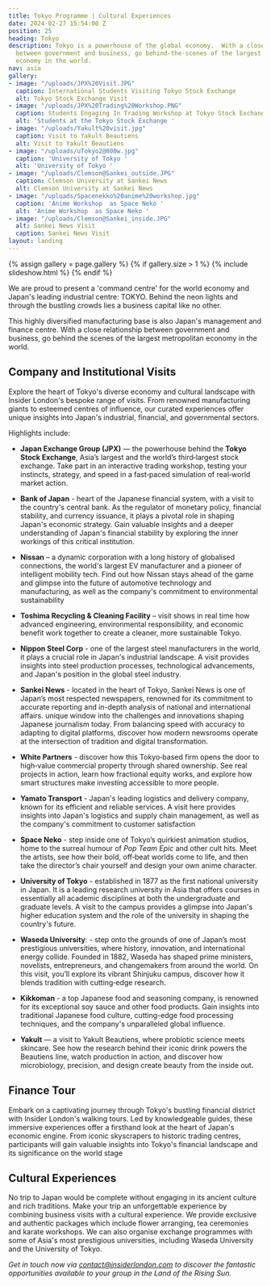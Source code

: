 ```yaml
---
title: Tokyo Programme | Cultural Experiences
date: 2024-02-27 15:54:00 Z
position: 25
heading: Tokyo
description: Tokyo is a powerhouse of the global economy.  With a close relationship
  between government and business, go behind-the-scenes of the largest metropolitan
  economy in the world.
nav: asia
gallery:
- image: "/uploads/JPX%20Visit.JPG"
  caption: International Students Visiting Tokyo Stock Exchange
  alt: Tokyo Stock Exchange Visit
- image: "/uploads/JPX%20Trading%20Workshop.PNG"
  caption: Students Engaging In Trading Workshop at Tokyo Stock Exchange
  alt: 'Students at the Tokyo Stock Exchange '
- image: "/uploads/Yakult%20visit.jpg"
  caption: Visit to Yakult Beautiens
  alt: Visit to Yakult Beautiens
- image: "/uploads/uTokyo2@800w.jpg"
  caption: 'University of Tokyo '
  alt: 'University of Tokyo '
- image: "/uploads/Clemson@Sankei_outside.JPG"
  caption: Clemson University at Sankei News
  alt: Clemson University at Sankei News
- image: "/uploads/Spacenekko%20anime%20workshop.jpg"
  caption: 'Anime Workshop  as Space Neko '
  alt: 'Anime Workshop  as Space Neko '
- image: "/uploads/Clemson@Sankei_inside.JPG"
  alt: Sankei News Visit
  caption: Sankei News Visit
layout: landing
---
```


{% assign gallery = page.gallery %}
{% if gallery.size > 1 %}
  {% include slideshow.html %}
{% endif %}

We are proud to present a 'command centre' for the world economy and Japan's leading industrial centre: TOKYO. Behind the neon lights and through the bustling crowds lies a business capital like no other.

This highly diversified manufacturing base is also Japan's management and finance centre. With a close relationship between government and business, go behind the scenes of the largest metropolitan economy in the world.

## Company and Institutional Visits
Explore the heart of Tokyo's diverse economy and cultural landscape with Insider London's bespoke range of visits. From renowned manufacturing giants to esteemed centres of influence, our curated experiences offer unique insights into Japan's industrial, financial, and governmental sectors.

Highlights include:

* **Japan Exchange Group (JPX)** — the powerhouse behind the **Tokyo Stock Exchange**, Asia’s largest and the world’s third‑largest stock exchange. Take part in an interactive trading workshop, testing your instincts, strategy, and speed in a fast‑paced simulation of real‑world market action.
* **Bank of Japan** - heart of the Japanese financial system, with a visit to the country's central bank. As the regulator of monetary policy, financial stability, and currency issuance, it plays a pivotal role in shaping Japan's economic strategy. Gain valuable insights and a deeper understanding of Japan's financial stability by exploring the inner workings of this critical institution.
* **Nissan** – a dynamic corporation with a long history of globalised connections, the world's largest EV manufacturer and a pioneer of intelligent mobility tech. Find out how Nissan stays ahead of the game and glimpse into the future of automotive technology and manufacturing, as well as the company's commitment to environmental sustainability
* **Toshima Recycling & Cleaning Facility** –  visit shows in real time how advanced engineering, environmental responsibility, and economic benefit work together to create a cleaner, more sustainable Tokyo.
* **Nippon Steel Corp** - one of the largest steel manufacturers in the world, it plays a crucial role in Japan's industrial landscape. A visit provides insights into steel production processes, technological advancements, and Japan's position in the global steel industry.
* **Sankei News** - located in the heart of Tokyo, Sankei News is one of Japan’s most respected newspapers, renowned for its commitment to accurate reporting and in-depth analysis of national and international affairs.  unique window into the challenges and innovations shaping Japanese journalism today. From balancing speed with accuracy to adapting to digital platforms, discover how modern newsrooms operate at the intersection of tradition and digital transformation.
* **White Partners** - discover how this Tokyo‑based firm opens the door to high‑value commercial property through shared ownership. See real projects in action, learn how fractional equity works, and explore how smart structures make investing accessible to more people.




* **Yamato Transport** -  Japan's leading logistics and delivery company, known for its efficient and reliable services. A visit here provides insights into Japan's logistics and supply chain management, as well as the company's commitment to customer satisfaction
* **Space Neko** - step inside one of Tokyo’s quirkiest animation studios, home to the surreal humour of *Pop Team Epic* and other cult hits. Meet the artists, see how their bold, off‑beat worlds come to life, and then take the director’s chair yourself and design your own anime character.
* **University of Tokyo** - established in 1877 as the first national university in Japan. It is a leading research university in Asia that offers courses in essentially all academic disciplines at both the undergraduate and graduate levels. A visit to the campus provides a glimpse into Japan's higher education system and the role of the university in shaping the country's future.
* **Waseda University**: - step onto the grounds of one of Japan’s most prestigious universities, where history, innovation, and international energy collide. Founded in 1882, Waseda has shaped prime ministers, novelists, entrepreneurs, and changemakers from around the world. On this visit, you’ll explore its vibrant Shinjuku campus, discover how it blends tradition with cutting‑edge research.
* **Kikkoman** -   a top Japanese food and seasoning company, is renowned for its exceptional soy sauce and other food products. Gain insights into traditional Japanese food culture, cutting-edge food processing techniques, and the company's unparalleled global influence.
* **Yakult** — a visit to Yakult Beautiens, where probiotic science meets skincare. See how the research behind their iconic drink powers the Beautiens line, watch production in action, and discover how microbiology, precision, and design create beauty from the inside out.


## Finance Tour
Embark on a captivating journey through Tokyo's bustling financial district with Insider London's walking tours. Led by knowledgeable guides, these immersive experiences offer a firsthand look at the heart of Japan's economic engine. From iconic skyscrapers to historic trading centres, participants will gain valuable insights into Tokyo's financial landscape and its significance on the world stage

## Cultural Experiences
No trip to Japan would be complete without engaging in its ancient culture and rich traditions. Make your trip an unforgettable experience by combining business visits with a cultural experience. We provide exclusive and authentic packages which include flower arranging, tea ceremonies and karate workshops.  We can also organise exchange programmes with some of Asia's most prestigious universities, including Waseda University and the University of Tokyo.

*Get in touch now via [contact@insiderlondon.com](mailto:contact@insiderlondon.com) to discover the fantastic opportunities available to your group in the Land of the Rising Sun.*
